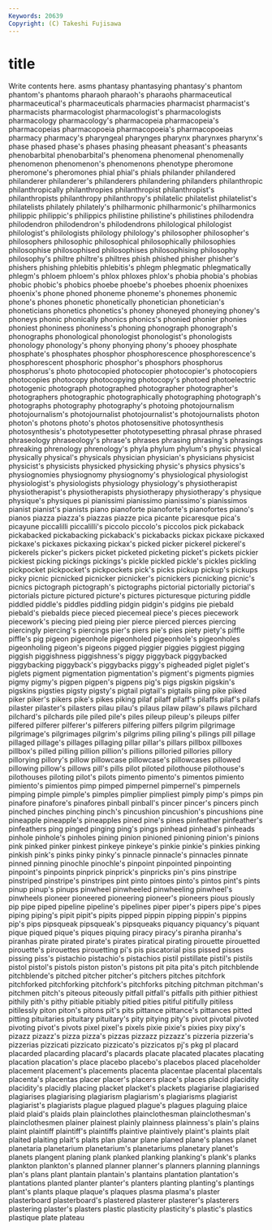 ```yaml
---
Keywords: 20639 
Copyright: (C) Takeshi Fujisawa
---
```


# title

Write contents here.
asms phantasy phantasying phantasy's
phantom phantom's phantoms pharaoh pharaoh's pharaohs pharmaceutical pharmaceutical's pharmaceuticals pharmacies
pharmacist pharmacist's pharmacists pharmacologist pharmacologist's pharmacologists pharmacology pharmacology's pharmacopeia pharmacopeia's
pharmacopeias pharmacopoeia pharmacopoeia's pharmacopoeias pharmacy pharmacy's pharyngeal pharynges pharynx pharynxes
pharynx's phase phased phase's phases phasing pheasant pheasant's pheasants phenobarbital
phenobarbital's phenomena phenomenal phenomenally phenomenon phenomenon's phenomenons phenotype pheromone pheromone's
pheromones phial phial's phials philander philandered philanderer philanderer's philanderers philandering
philanders philanthropic philanthropically philanthropies philanthropist philanthropist's philanthropists philanthropy philanthropy's philatelic
philatelist philatelist's philatelists philately philately's philharmonic philharmonic's philharmonics philippic philippic's
philippics philistine philistine's philistines philodendra philodendron philodendron's philodendrons philological philologist
philologist's philologists philology philology's philosopher philosopher's philosophers philosophic philosophical philosophically
philosophies philosophise philosophised philosophises philosophising philosophy philosophy's philtre philtre's philtres
phish phished phisher phisher's phishers phishing phlebitis phlebitis's phlegm phlegmatic
phlegmatically phlegm's phloem phloem's phlox phloxes phlox's phobia phobia's phobias
phobic phobic's phobics phoebe phoebe's phoebes phoenix phoenixes phoenix's phone
phoned phoneme phoneme's phonemes phonemic phone's phones phonetic phonetically phonetician
phonetician's phoneticians phonetics phonetics's phoney phoneyed phoneying phoney's phoneys phonic
phonically phonics phonics's phonied phonier phonies phoniest phoniness phoniness's phoning
phonograph phonograph's phonographs phonological phonologist phonologist's phonologists phonology phonology's phony
phonying phony's phooey phosphate phosphate's phosphates phosphor phosphorescence phosphorescence's phosphorescent
phosphoric phosphor's phosphors phosphorus phosphorus's photo photocopied photocopier photocopier's photocopiers
photocopies photocopy photocopying photocopy's photoed photoelectric photogenic photograph photographed photographer
photographer's photographers photographic photographically photographing photograph's photographs photography photography's photoing
photojournalism photojournalism's photojournalist photojournalist's photojournalists photon photon's photons photo's photos
photosensitive photosynthesis photosynthesis's phototypesetter phototypesetting phrasal phrase phrased phraseology phraseology's
phrase's phrases phrasing phrasing's phrasings phreaking phrenology phrenology's phyla phylum
phylum's physic physical physically physical's physicals physician physician's physicians physicist
physicist's physicists physicked physicking physic's physics physics's physiognomies physiognomy physiognomy's
physiological physiologist physiologist's physiologists physiology physiology's physiotherapist physiotherapist's physiotherapists physiotherapy
physiotherapy's physique physique's physiques pi pianissimi pianissimo pianissimo's pianissimos pianist
pianist's pianists piano pianoforte pianoforte's pianofortes piano's pianos piazza piazza's
piazzas piazze pica picante picaresque pica's picayune piccalilli piccalilli's piccolo
piccolo's piccolos pick pickaback pickabacked pickabacking pickaback's pickabacks pickax pickaxe
pickaxed pickaxe's pickaxes pickaxing pickax's picked picker pickerel pickerel's pickerels
picker's pickers picket picketed picketing picket's pickets pickier pickiest picking
pickings pickings's pickle pickled pickle's pickles pickling pickpocket pickpocket's pickpockets
pick's picks pickup pickup's pickups picky picnic picnicked picnicker picnicker's
picnickers picnicking picnic's picnics pictograph pictograph's pictographs pictorial pictorially pictorial's
pictorials picture pictured picture's pictures picturesque picturing piddle piddled piddle's
piddles piddling pidgin pidgin's pidgins pie piebald piebald's piebalds piece
pieced piecemeal piece's pieces piecework piecework's piecing pied pieing pier
pierce pierced pierces piercing piercingly piercing's piercings pier's piers pie's
pies piety piety's piffle piffle's pig pigeon pigeonhole pigeonholed pigeonhole's
pigeonholes pigeonholing pigeon's pigeons pigged piggier piggies piggiest pigging piggish
piggishness piggishness's piggy piggyback piggybacked piggybacking piggyback's piggybacks piggy's pigheaded
piglet piglet's piglets pigment pigmentation pigmentation's pigment's pigments pigmies pigmy
pigmy's pigpen pigpen's pigpens pig's pigs pigskin pigskin's pigskins pigsties
pigsty pigsty's pigtail pigtail's pigtails piing pike piked piker piker's
pikers pike's pikes piking pilaf pilaff pilaff's pilaffs pilaf's pilafs
pilaster pilaster's pilasters pilau pilau's pilaus pilaw pilaw's pilaws pilchard
pilchard's pilchards pile piled pile's piles pileup pileup's pileups pilfer
pilfered pilferer pilferer's pilferers pilfering pilfers pilgrim pilgrimage pilgrimage's pilgrimages
pilgrim's pilgrims piling piling's pilings pill pillage pillaged pillage's pillages
pillaging pillar pillar's pillars pillbox pillboxes pillbox's pilled pilling pillion
pillion's pillions pilloried pillories pillory pillorying pillory's pillow pillowcase pillowcase's
pillowcases pillowed pillowing pillow's pillows pill's pills pilot piloted pilothouse
pilothouse's pilothouses piloting pilot's pilots pimento pimento's pimentos pimiento pimiento's
pimientos pimp pimped pimpernel pimpernel's pimpernels pimping pimple pimple's pimples
pimplier pimpliest pimply pimp's pimps pin pinafore pinafore's pinafores pinball
pinball's pincer pincer's pincers pinch pinched pinches pinching pinch's pincushion
pincushion's pincushions pine pineapple pineapple's pineapples pined pine's pines pinfeather
pinfeather's pinfeathers ping pinged pinging ping's pings pinhead pinhead's pinheads
pinhole pinhole's pinholes pining pinion pinioned pinioning pinion's pinions pink
pinked pinker pinkest pinkeye pinkeye's pinkie pinkie's pinkies pinking pinkish
pink's pinks pinky pinky's pinnacle pinnacle's pinnacles pinnate pinned pinning
pinochle pinochle's pinpoint pinpointed pinpointing pinpoint's pinpoints pinprick pinprick's pinpricks
pin's pins pinstripe pinstriped pinstripe's pinstripes pint pinto pintoes pinto's
pintos pint's pints pinup pinup's pinups pinwheel pinwheeled pinwheeling pinwheel's
pinwheels pioneer pioneered pioneering pioneer's pioneers pious piously pip pipe
piped pipeline pipeline's pipelines piper piper's pipers pipe's pipes piping
piping's pipit pipit's pipits pipped pippin pipping pippin's pippins pip's
pips pipsqueak pipsqueak's pipsqueaks piquancy piquancy's piquant pique piqued pique's
piques piquing piracy piracy's piranha piranha's piranhas pirate pirated pirate's
pirates piratical pirating pirouette pirouetted pirouette's pirouettes pirouetting pi's pis
piscatorial piss pissed pisses pissing piss's pistachio pistachio's pistachios pistil
pistillate pistil's pistils pistol pistol's pistols piston piston's pistons pit
pita pita's pitch pitchblende pitchblende's pitched pitcher pitcher's pitchers pitches
pitchfork pitchforked pitchforking pitchfork's pitchforks pitching pitchman pitchman's pitchmen pitch's
piteous piteously pitfall pitfall's pitfalls pith pithier pithiest pithily pith's
pithy pitiable pitiably pitied pities pitiful pitifully pitiless pitilessly piton
piton's pitons pit's pits pittance pittance's pittances pitted pitting pituitaries
pituitary pituitary's pity pitying pity's pivot pivotal pivoted pivoting pivot's
pivots pixel pixel's pixels pixie pixie's pixies pixy pixy's pizazz
pizazz's pizza pizza's pizzas pizzazz pizzazz's pizzeria pizzeria's pizzerias pizzicati
pizzicato pizzicato's pizzicatos pj's pkg pl placard placarded placarding placard's
placards placate placated placates placating placation placation's place placebo placebo's
placebos placed placeholder placement placement's placements placenta placentae placental placentals
placenta's placentas placer placer's placers place's places placid placidity placidity's
placidly placing placket placket's plackets plagiarise plagiarised plagiarises plagiarising plagiarism
plagiarism's plagiarisms plagiarist plagiarist's plagiarists plague plagued plague's plagues plaguing
plaice plaid plaid's plaids plain plainclothes plainclothesman plainclothesman's plainclothesmen plainer
plainest plainly plainness plainness's plain's plains plaint plaintiff plaintiff's plaintiffs
plaintive plaintively plaint's plaints plait plaited plaiting plait's plaits plan
planar plane planed plane's planes planet planetaria planetarium planetarium's planetariums
planetary planet's planets plangent planing plank planked planking planking's plank's
planks plankton plankton's planned planner planner's planners planning plannings plan's
plans plant plantain plantain's plantains plantation plantation's plantations planted planter
planter's planters planting planting's plantings plant's plants plaque plaque's plaques
plasma plasma's plaster plasterboard plasterboard's plastered plasterer plasterer's plasterers plastering
plaster's plasters plastic plasticity plasticity's plastic's plastics plastique plate plateau
